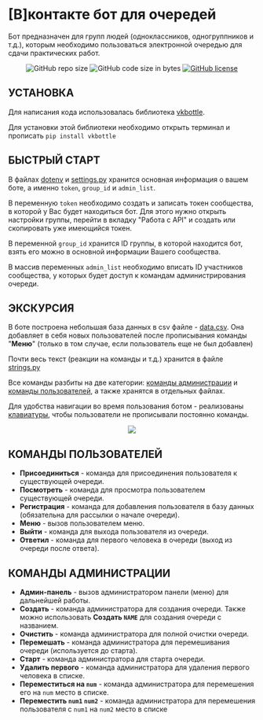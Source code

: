 # [В]контакте бот для очередей

Бот предназначен для групп людей (одноклассников, одногруппников и т.д.), которым необходимо пользоваться электронной очередью для сдачи практических работ.

<p align="center">
  <img alt="GitHub repo size" src="https://img.shields.io/github/repo-size/neluckoff/vk_queue_bot">
  <img alt="GitHub code size in bytes" src="https://img.shields.io/github/languages/code-size/neluckoff/vk_queue_bot">
  <a href="https://github.com/neluckoff/vk_queue_bot/blob/master/LICENSE"><img alt="GitHub license" src="https://img.shields.io/github/license/neluckoff/vk_queue_bot"></a>
</p>

## УСТАНОВКА
Для написания кода использовалась библиотека [vkbottle](https://github.com/vkbottle/vkbottle).

Для установки этой библиотеки необходимо открыть терминал и прописать ```pip install vkbottle```

## БЫСТРЫЙ СТАРТ
В файлах [dotenv](https://github.com/neluckoff/vk_queue_bot/blob/master/.env) и [settings.py](https://github.com/neluckoff/vk_queue_bot/blob/master/settings.py) хранится основная информация о вашем боте, а именно ``token``, ``group_id`` и ``admin_list``.

В переменную ``token`` необходимо создать и записать токен сообщества, в которой у Вас будет находиться бот. Для этого нужно открыть настройки группы, перейти в вкладку "Работа с API" и создать или скопировать уже имеющийся токен.

В переменной ``group_id`` хранится ID группы, в которой находится бот, взять его можно в основной информации Вашего сообщества.

В массив переменных ``admin_list`` необходимо вписать ID участников сообщества, у которых будет доступ к командам администрирования очереди.

## ЭКСКУРСИЯ
В боте построена небольшая база данных в csv файле - [data.csv](https://github.com/neluckoff/vk_queue_bot/blob/master/data/csv/data.csv).
Она добавляет в себя новых пользователей после прописывания команды "**Меню**" (только в том случае, если пользователь еще не был добавлен)

Почти весь текст (реакции на команды и т.д.) хранится в файле [strings.py](https://github.com/neluckoff/vk_queue_bot/blob/master/data/strings.py)

Все команды разбиты на две категории: [команды администрации](https://github.com/neluckoff/vk_queue_bot/blob/master/commands/admins/admin_commands.py) и [команды пользователей](https://github.com/neluckoff/vk_queue_bot/blob/master/commands/users/user_commands.py), а также хранятся в отдельных файлах.

Для удобства навигации во время пользования ботом - реализованы [клавиатуры](https://github.com/neluckoff/vk_queue_bot/blob/master/data/keyboards.py), чтобы пользователи не прописывали постоянно команды.

<p align="center"><a href="https://vk.com/neluckoff" target="_blank"><img src="https://i.imgur.com/dXkV3uW.gif"></a></p>

## КОМАНДЫ ПОЛЬЗОВАТЕЛЕЙ

+ **Присоединиться** - команда для присоединения пользователя к существующей очереди.
+ **Посмотреть** - команда для просмотра пользователем существующей очереди.
+ **Регистрация** - команда для добавления пользователя в базу данных (обязательна для рассылки о начале очереди).
+ **Меню** - вызов пользователем меню.
+ **Выйти** - команда для выхода пользователя из очереди.
+ **Ответил** - команда для первого человека в очереди (выход из очереди после ответа).

## КОМАНДЫ АДМИНИСТРАЦИИ
+ **Админ-панель** - вызов администратором панели (меню) для дальнейшей работы.
+ **Создать** - команда администратора для создания очереди. Также можно использовать **Создать ``NAME``** для создания очереди с названием.
+ **Очистить** - команда администратора для полной очистки очереди.
+ **Перемешать** - команда администратора для перемешивания очереди (используется до старта).
+ **Старт** - команда администратора для старта очереди.
+ **Удалить первого** - команда администратора для удаления первого человека в списке.
+ **Переместиться на ``num``** - команда администратора для перемешения его на ``num`` место в списке.
+ **Переместить ``num1`` ``num2``** - команда администратора для перемешения пользователя с ``num1`` на ``num2`` место в списке
